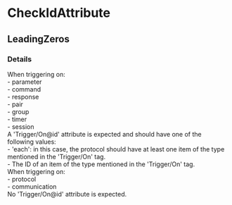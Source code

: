 ﻿---  
uid: Validator_5_1_7  
---

# CheckIdAttribute

## LeadingZeros

### Details

When triggering on:  
  \- parameter  
  \- command  
  \- response  
  \- pair  
  \- group  
  \- timer  
  \- session  
A 'Trigger\/On@id' attribute is expected and should have one of the following values:  
  \- 'each': in this case, the protocol should have at least one item of the type mentioned in the 'Trigger\/On' tag.  
  \- The ID of an item of the type mentioned in the 'Trigger\/On' tag.  
When triggering on:  
  \- protocol  
  \- communication  
No 'Trigger\/On@id' attribute is expected.
